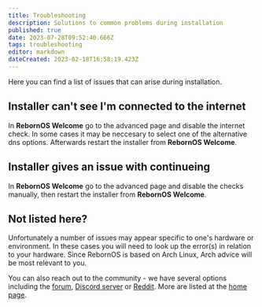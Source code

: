```yaml
---
title: Troubleshooting
description: Solutions to common problems during installation
published: true
date: 2023-07-28T09:52:40.666Z
tags: troubleshooting
editor: markdown
dateCreated: 2023-02-18T16:58:19.423Z
---
```


Here you can find a list of issues that can arise during installation.


## Installer can't see I'm connected to the internet

In **RebornOS Welcome** go to the advanced page and disable the internet check. In some cases it may be neccesary to select one of the alternative dns options. Afterwards restart the installer from **RebornOS Welcome**.

## Installer gives an issue with continueing

In **RebornOS Welcome** go to the advanced page and disable the checks manually, then restart the installer from **RebornOS Welcome**.

## Not listed here?
Unfortunately a number of issues may appear specific to one's hardware or environment. In these cases you will need to look up the error(s) in relation to your hardware. Since RebornOS is based on Arch Linux, Arch advice will be most relevant to you.

You can also reach out to the community - we have several options including the [forum](https://rebornos.discourse.group/), [Discord server](https://discord.com/invite/cU5s6MPpQH) or [Reddit](https://www.reddit.com/r/rebornos/). More are listed at the [home page](https://www.rebornos.org/).